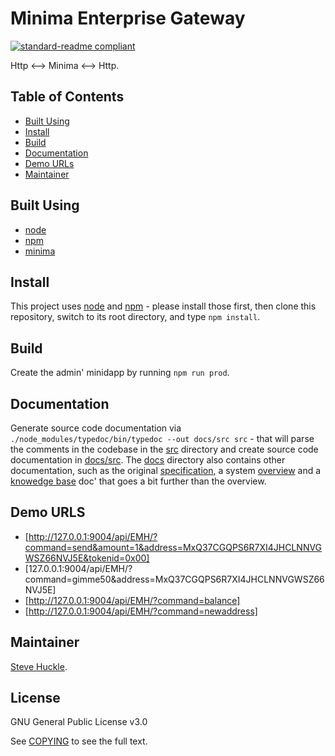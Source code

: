 # Minima Enterprise Gateway

[![standard-readme compliant](https://img.shields.io/badge/readme%20style-standard-brightgreen.svg?style=flat-square)](https://github.com/RichardLitt/standard-readme)

Http <--> Minima <--> Http.

## Table of Contents

- [Built Using](#built-using)
- [Install](#install)
- [Build](#build)
- [Documentation](#Documentation)
- [Demo URLs](#demo-urls)
- [Maintainer](#maintainer)

## Built Using

- [node](https://nodejs.org/en/)
- [npm](https://www.npmjs.com/)
- [minima](https://github.com/minima-global/minima.js)

## Install

This project uses [node](http://nodejs.org/) and [npm](https://npmjs.com/) - please install those first, then clone this repository, switch to its root directory, and type `npm install`.

## Build

Create the admin' minidapp by running `npm run prod`.

## Documentation

Generate source code documentation via `./node_modules/typedoc/bin/typedoc --out docs/src src` - that will parse the comments in the codebase in the [src](/src) directory and create source code documentation in [docs/src](/docs/src). The [docs](/docs) directory also contains other documentation, such as the original [specification](/docs/specification.md), a system [overview](/docs/overview.md) and a [knowedge base](/docs/knowledgeBase.md) doc' that goes a bit further than the overview.

## Demo URLS

+ [http://127.0.0.1:9004/api/EMH/?command=send&amount=1&address=MxQ37CGQPS6R7XI4JHCLNNVGWSZ66NVJ5E&tokenid=0x00]
+ [127.0.0.1:9004/api/EMH/?command=gimme50&address=MxQ37CGQPS6R7XI4JHCLNNVGWSZ66NVJ5E]
+ [http://127.0.0.1:9004/api/EMH/?command=balance]
+ [http://127.0.0.1:9004/api/EMH/?command=newaddress]

## Maintainer

[Steve Huckle](https://glowkeeper.github.io/).

## License

GNU General Public License v3.0

See [COPYING](/COPYING.txt) to see the full text.
